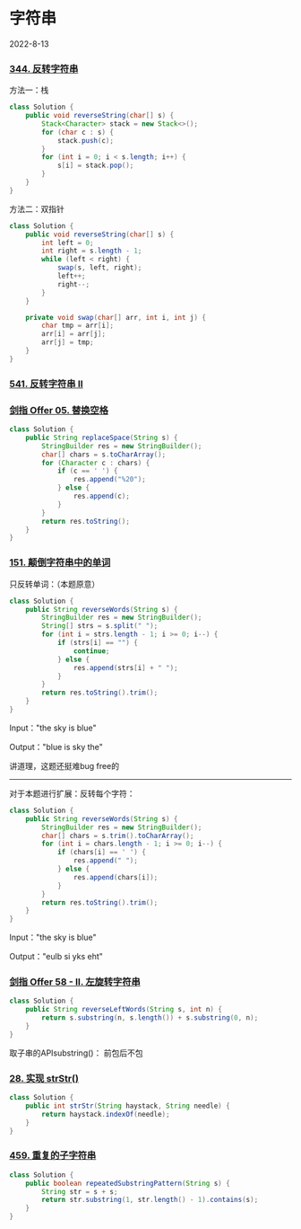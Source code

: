 # 字符串

2022-8-13

### [344. 反转字符串](https://leetcode.cn/problems/reverse-string/)

方法一：栈

```java
class Solution {
    public void reverseString(char[] s) {
        Stack<Character> stack = new Stack<>();
        for (char c : s) {
            stack.push(c);
        }
        for (int i = 0; i < s.length; i++) {
            s[i] = stack.pop();
        }  
    }
}
```

方法二：双指针

```java
class Solution {
    public void reverseString(char[] s) {
        int left = 0;
        int right = s.length - 1;
        while (left < right) {
            swap(s, left, right);
            left++;
            right--;
        }
    }

    private void swap(char[] arr, int i, int j) {
        char tmp = arr[i];
        arr[i] = arr[j];
        arr[j] = tmp;
    }
}
```



### [541. 反转字符串 II](https://leetcode.cn/problems/reverse-string-ii/)





### [剑指 Offer 05. 替换空格](https://leetcode.cn/problems/ti-huan-kong-ge-lcof/)

```java
class Solution {
    public String replaceSpace(String s) {
        StringBuilder res = new StringBuilder();
        char[] chars = s.toCharArray();
        for (Character c : chars) {
            if (c == ' ') {
                res.append("%20");
            } else {
                res.append(c);
            }
        }
        return res.toString();
    }
}
```



### [151. 颠倒字符串中的单词](https://leetcode.cn/problems/reverse-words-in-a-string/)

只反转单词：（本题原意）

```java
class Solution {
    public String reverseWords(String s) {
        StringBuilder res = new StringBuilder();
        String[] strs = s.split(" ");
        for (int i = strs.length - 1; i >= 0; i--) {
            if (strs[i] == "") {
                continue;
            } else {
                res.append(strs[i] + " ");
            }
        }
        return res.toString().trim();
    }
}
```

Input："the sky is blue"

Output："blue is sky the"

讲道理，这题还挺难bug free的

------------

对于本题进行扩展：反转每个字符：

```java
class Solution {
    public String reverseWords(String s) {
        StringBuilder res = new StringBuilder();
        char[] chars = s.trim().toCharArray();
        for (int i = chars.length - 1; i >= 0; i--) {
            if (chars[i] == ' ') {
                res.append(" ");
            } else {
                res.append(chars[i]);
            }
        }
        return res.toString().trim();
    }
}
```

Input："the sky is blue"

Output："eulb si yks eht"



### [剑指 Offer 58 - II. 左旋转字符串](https://leetcode.cn/problems/zuo-xuan-zhuan-zi-fu-chuan-lcof/)

```java
class Solution {
    public String reverseLeftWords(String s, int n) {
        return s.substring(n, s.length()) + s.substring(0, n);
    }
}
```

取子串的APIsubstring()： 前包后不包



### [28. 实现 strStr()](https://leetcode.cn/problems/implement-strstr/)

```java
class Solution {
    public int strStr(String haystack, String needle) {
        return haystack.indexOf(needle);
    }
}
```



### [459. 重复的子字符串](https://leetcode.cn/problems/repeated-substring-pattern/)

```java
class Solution {
    public boolean repeatedSubstringPattern(String s) {
        String str = s + s;
        return str.substring(1, str.length() - 1).contains(s);
    }
}
```

























































































